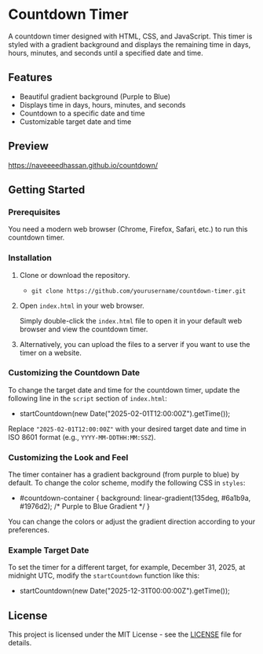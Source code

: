 # Countdown Timer

A countdown timer designed with HTML, CSS, and JavaScript. This timer is styled with a gradient background and displays the remaining time in days, hours, minutes, and seconds until a specified date and time.

## Features

- Beautiful gradient background (Purple to Blue)
- Displays time in days, hours, minutes, and seconds
- Countdown to a specific date and time
- Customizable target date and time

## Preview

<https://naveeeedhassan.github.io/countdown/>

## Getting Started

### Prerequisites

You need a modern web browser (Chrome, Firefox, Safari, etc.) to run this countdown timer.

### Installation

1. Clone or download the repository.

   - `git clone https://github.com/yourusername/countdown-timer.git`

2. Open `index.html` in your web browser.

   Simply double-click the `index.html` file to open it in your default web browser and view the countdown timer.

3. Alternatively, you can upload the files to a server if you want to use the timer on a website.

### Customizing the Countdown Date

To change the target date and time for the countdown timer, update the following line in the `script` section of `index.html`:

- startCountdown(new Date("2025-02-01T12:00:00Z").getTime());

Replace `"2025-02-01T12:00:00Z"` with your desired target date and time in ISO 8601 format (e.g., `YYYY-MM-DDTHH:MM:SSZ`).

### Customizing the Look and Feel

The timer container has a gradient background (from purple to blue) by default. To change the color scheme, modify the following CSS in `styles`:

- #countdown-container {
    background: linear-gradient(135deg, #6a1b9a, #1976d2); /* Purple to Blue Gradient */
}

You can change the colors or adjust the gradient direction according to your preferences.

### Example Target Date

To set the timer for a different target, for example, December 31, 2025, at midnight UTC, modify the `startCountdown` function like this:

- startCountdown(new Date("2025-12-31T00:00:00Z").getTime());

## License

This project is licensed under the MIT License - see the [LICENSE](LICENSE) file for details.
